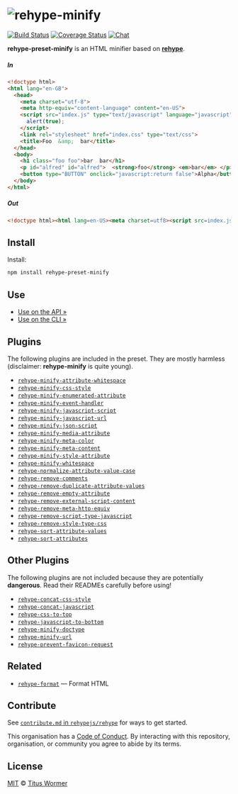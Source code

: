 # ![rehype-minify][logo]

[![Build Status][build-badge]][build-status]
[![Coverage Status][coverage-badge]][coverage-status]
[![Chat][chat-badge]][chat]

**rehype-preset-minify** is an HTML minifier based on [**rehype**][rehype].

##### In

```html
<!doctype html>
<html lang="en-GB">
  <head>
    <meta charset="utf-8">
    <meta http-equiv="content-language" content="en-US">
    <script src="index.js" type="text/javascript" language="javascript">
      alert(true);
    </script>
    <link rel="stylesheet" href="index.css" type="text/css">
    <title>Foo  &amp;  bar</title>
  </head>
  <body>
    <h1 class="foo foo">bar  bar</h1>
    <p id="alfred" id="alfred">  <strong>foo</strong> <em>bar</em> </p>
    <button type="BUTTON" onclick="javascript:return false">Alpha</button>
  </body>
</html>
```

##### Out

```html
<!doctype html><html lang=en-US><meta charset=utf8><script src=index.js></script><link rel=stylesheet href=index.css><title>Foo &amp bar</title><h1 class=foo>bar bar</h1><p id=alfred><strong>foo</strong> <em>bar</em></p><button type=button onclick=return!1>Alpha</button>
```

## Install

Install:

```sh
npm install rehype-preset-minify
```

## Use

*   [Use on the API »][api]
*   [Use on the CLI »][cli]

## Plugins

The following plugins are included in the preset.  They are mostly
harmless (disclaimer: **rehype-minify** is quite young).

<!--plugins-core start-->

*   [`rehype-minify-attribute-whitespace`](./packages/rehype-minify-attribute-whitespace)
*   [`rehype-minify-css-style`](./packages/rehype-minify-css-style)
*   [`rehype-minify-enumerated-attribute`](./packages/rehype-minify-enumerated-attribute)
*   [`rehype-minify-event-handler`](./packages/rehype-minify-event-handler)
*   [`rehype-minify-javascript-script`](./packages/rehype-minify-javascript-script)
*   [`rehype-minify-javascript-url`](./packages/rehype-minify-javascript-url)
*   [`rehype-minify-json-script`](./packages/rehype-minify-json-script)
*   [`rehype-minify-media-attribute`](./packages/rehype-minify-media-attribute)
*   [`rehype-minify-meta-color`](./packages/rehype-minify-meta-color)
*   [`rehype-minify-meta-content`](./packages/rehype-minify-meta-content)
*   [`rehype-minify-style-attribute`](./packages/rehype-minify-style-attribute)
*   [`rehype-minify-whitespace`](./packages/rehype-minify-whitespace)
*   [`rehype-normalize-attribute-value-case`](./packages/rehype-normalize-attribute-value-case)
*   [`rehype-remove-comments`](./packages/rehype-remove-comments)
*   [`rehype-remove-duplicate-attribute-values`](./packages/rehype-remove-duplicate-attribute-values)
*   [`rehype-remove-empty-attribute`](./packages/rehype-remove-empty-attribute)
*   [`rehype-remove-external-script-content`](./packages/rehype-remove-external-script-content)
*   [`rehype-remove-meta-http-equiv`](./packages/rehype-remove-meta-http-equiv)
*   [`rehype-remove-script-type-javascript`](./packages/rehype-remove-script-type-javascript)
*   [`rehype-remove-style-type-css`](./packages/rehype-remove-style-type-css)
*   [`rehype-sort-attribute-values`](./packages/rehype-sort-attribute-values)
*   [`rehype-sort-attributes`](./packages/rehype-sort-attributes)

<!--plugins-core end-->

## Other Plugins

The following plugins are not included because they are potentially
**dangerous**.  Read their READMEs carefully before using!

<!--plugins-other start-->

*   [`rehype-concat-css-style`](./packages/rehype-concat-css-style)
*   [`rehype-concat-javascript`](./packages/rehype-concat-javascript)
*   [`rehype-css-to-top`](./packages/rehype-css-to-top)
*   [`rehype-javascript-to-bottom`](./packages/rehype-javascript-to-bottom)
*   [`rehype-minify-doctype`](./packages/rehype-minify-doctype)
*   [`rehype-minify-url`](./packages/rehype-minify-url)
*   [`rehype-prevent-favicon-request`](./packages/rehype-prevent-favicon-request)

<!--plugins-other end-->

## Related

*   [`rehype-format`](https://github.com/wooorm/rehype-format)
    — Format HTML

## Contribute

See [`contribute.md` in `rehypejs/rehype`][contribute] for ways to get started.

This organisation has a [Code of Conduct][coc].  By interacting with this
repository, organisation, or community you agree to abide by its terms.

## License

[MIT][license] © [Titus Wormer][author]

<!-- Definitions -->

[build-badge]: https://img.shields.io/travis/rehypejs/rehype-minify.svg

[build-status]: https://travis-ci.org/rehypejs/rehype-minify

[coverage-badge]: https://img.shields.io/codecov/c/github/rehypejs/rehype-minify.svg

[coverage-status]: https://codecov.io/github/rehypejs/rehype-minify

[chat-badge]: https://img.shields.io/gitter/room/rehypejs/Lobby.svg

[chat]: https://gitter.im/rehypejs/Lobby

[license]: LICENSE

[author]: http://wooorm.com

[rehype]: https://github.com/rehypejs/rehype

[logo]: https://cdn.rawgit.com/rehypejs/rehype-minify/03b2790/logo.svg

[cli]: ./packages/rehype-preset-minify/readme.md#cli

[api]: ./packages/rehype-preset-minify/readme.md#api

[contribute]: https://github.com/rehypejs/rehype/blob/master/contributing.md

[coc]: https://github.com/rehypejs/rehype/blob/master/code-of-conduct.md

